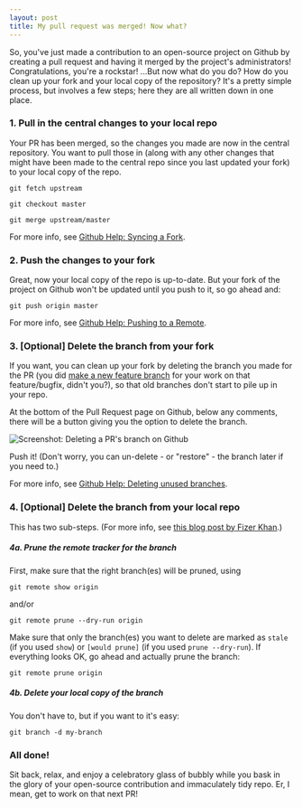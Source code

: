 ```yaml
---
layout: post
title: My pull request was merged! Now what?
---
```


So, you've just made a contribution to an open-source project on Github by creating a pull request and having it merged by the project's administrators! Congratulations, you're a rockstar! ...But now what do you do? How do you clean up your fork and your local copy of the repository? It's a pretty simple process, but involves a few steps; here they are all written down in one place.

### 1. Pull in the central changes to your local repo

Your PR has been merged, so the changes you made are now in the central repository. You want to pull those in (along with any other changes that might have been made to the central repo since you last updated your fork) to your local copy of the repo.

    git fetch upstream

    git checkout master

    git merge upstream/master

For more info, see [Github Help: Syncing a Fork](https://help.github.com/articles/syncing-a-fork/).

### 2. Push the changes to your fork

Great, now your local copy of the repo is up-to-date. But your fork of the project on Github won't be updated until you push to it, so go ahead and:

    git push origin master

For more info, see  [Github Help: Pushing to a Remote](https://help.github.com/articles/pushing-to-a-remote/).

### 3. [Optional] Delete the branch from your fork

If you want, you can clean up your fork by deleting the branch you made for the PR (you did [make a new feature branch](https://www.atlassian.com/git/tutorials/comparing-workflows/feature-branch-workflow) for your work on that feature/bugfix, didn't you?), so that old branches don't start to pile up in your repo.

At the bottom of the Pull Request page on Github, below any comments, there will be a button giving you the option to delete the branch.

![Screenshot: Deleting a PR's branch on Github](https://help.github.com/assets/images/help/pull_requests/delete_branch_button.png)

Push it! (Don't worry, you can un-delete - or "restore" - the branch later if you need to.)

For more info, see [Github Help: Deleting unused branches](https://help.github.com/articles/deleting-unused-branches/).

### 4. [Optional] Delete the branch from your local repo

This has two sub-steps. (For more info, see [this blog post by Fizer Khan](http://www.fizerkhan.com/blog/posts/Clean-up-your-local-branches-after-merge-and-delete-in-GitHub.html).)

##### 4a. Prune the remote tracker for the branch

First, make sure that the right branch(es) will be pruned, using

    git remote show origin

and/or

    git remote prune --dry-run origin

Make sure that only the branch(es) you want to delete are marked as `stale` (if you used `show`) or `[would prune]` (if you used `prune --dry-run`). If everything looks OK, go ahead and actually prune the branch:

    git remote prune origin

##### 4b. Delete your local copy of the branch

You don't have to, but if you want to it's easy:

    git branch -d my-branch


### All done!

Sit back, relax, and enjoy a celebratory glass of bubbly while you bask in the glory of your open-source contribution and immaculately tidy repo. Er, I mean, get to work on that next PR!
